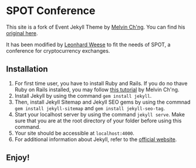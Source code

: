 # SPOT Conference
This site is a fork of Event Jekyll Theme by [Melvin Ch'ng](https://github.com/melvinchng/). You can find his [original here](https://github.com/melvinchng/event-jekyll-theme).

It has been modified by [Leonhard Weese](https://github.com/liongrass) to fit the needs of SPOT, a conference for cryptocurrency exchanges.


## Installation
1. For first time user, you have to install Ruby and Rails. If you do no thave Ruby on Rails installed, you may follow [this tutorial](http://melvinchng.github.io/rails/RubyOnRailsInstallation.html) by Melvin Ch'ng.
2. Install Jekyll by using the command `gem install jekyll`.
3. Then, install Jekyll Sitemap and Jekyll SEO gems by using the commnad `gem install jekyll-sitemap` and `gem install jekyll-seo-tag`.
4. Start your localhost server by using the command `jekyll serve`. Make sure that you are at the root directory of your folder before using this command.
5. Your site should be accessible at `localhost:4000`.
6. For additional information about Jekyll, refer to the [official website](http://jekyllrb.com/).

## Enjoy!
